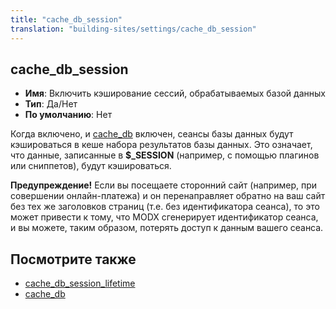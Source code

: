 ```yaml
---
title: "cache_db_session"
translation: "building-sites/settings/cache_db_session"
---
```


## cache_db_session

-   **Имя**: Включить кэширование сессий, обрабатываемых базой данных
-   **Тип**: Да/Нет
-   **По умолчанию**: Нет

Когда включено, и [cache_db](building-sites/settings/cache_db "cache_db") включен, сеансы базы данных будут кэшироваться в кеше набора результатов базы данных. Это означает, что данные, записанные в **\$\_SESSION** (например, с помощью плагинов или сниппетов), будут кэшироваться.

**Предупреждение!**
Если вы посещаете сторонний сайт (например, при совершении онлайн-платежа) и он перенаправляет обратно на ваш сайт без тех же заголовков страниц (т.е. без идентификатора сеанса), то это может привести к тому, что MODX сгенерирует идентификатор сеанса, и вы можете, таким образом, потерять доступ к данным вашего сеанса.

## Посмотрите также

-   [cache_db_session_lifetime](building-sites/settings/cache_db_session_lifetime "cache_db_session_lifetime")
-   [cache_db](building-sites/settings/cache_db "cache_db")
